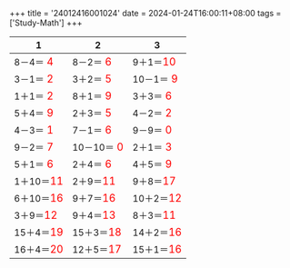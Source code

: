 +++ 
title = '24012416001024' 
date = 2024-01-24T16:00:11+08:00 
tags = ['Study-Math'] 
+++ 

1 | 2 | 3 
-- | -- | -- 
8－4＝<font color=red size=4> 4</font> | 8－2＝<font color=red size=4> 6</font> | 9＋1＝<font color=red size=4>10</font> 
3－1＝<font color=red size=4> 2</font> | 3＋2＝<font color=red size=4> 5</font> | 10－1＝<font color=red size=4> 9</font> 
1＋1＝<font color=red size=4> 2</font> | 8＋1＝<font color=red size=4> 9</font> | 3＋3＝<font color=red size=4> 6</font> 
5＋4＝<font color=red size=4> 9</font> | 2＋3＝<font color=red size=4> 5</font> | 4－2＝<font color=red size=4> 2</font> 
4－3＝<font color=red size=4> 1</font> | 7－1＝<font color=red size=4> 6</font> | 9－9＝<font color=red size=4> 0</font> 
9－2＝<font color=red size=4> 7</font> | 10－10＝<font color=red size=4> 0</font> | 2＋1＝<font color=red size=4> 3</font> 
5＋1＝<font color=red size=4> 6</font> | 2＋4＝<font color=red size=4> 6</font> | 4＋5＝<font color=red size=4> 9</font> 
1＋10＝<font color=red size=4>11</font> | 2＋9＝<font color=red size=4>11</font> | 9＋8＝<font color=red size=4>17</font> 
6＋10＝<font color=red size=4>16</font> | 9＋7＝<font color=red size=4>16</font> | 10＋2＝<font color=red size=4>12</font> 
3＋9＝<font color=red size=4>12</font> | 9＋4＝<font color=red size=4>13</font> | 8＋3＝<font color=red size=4>11</font> 
15＋4＝<font color=red size=4>19</font> | 15＋3＝<font color=red size=4>18</font> | 14＋2＝<font color=red size=4>16</font> 
16＋4＝<font color=red size=4>20</font> | 12＋5＝<font color=red size=4>17</font> | 15＋1＝<font color=red size=4>16</font> 

